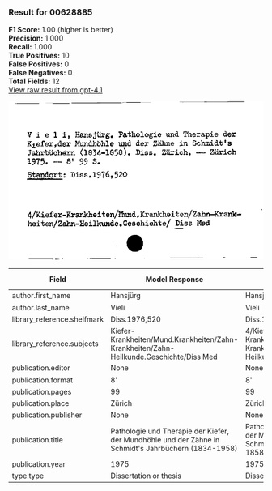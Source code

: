 ### Result for 00628885
**F1 Score:** 1.00 (higher is better)<br>**Precision:** 1.000<br>**Recall:** 1.000<br>**True Positives:** 10<br>**False Positives:** 0<br>**False Negatives:** 0<br>**Total Fields:** 12<br>[View raw result from gpt-4.1](https://github.com/RISE-UNIBAS/humanities_data_benchmark/blob/main/results/2025-09-30/T0160/request_T0160_00628885.json)

<img src="https://github.com/RISE-UNIBAS/humanities_data_benchmark/blob/main/benchmarks/zettelkatalog/images/00628885.jpg?raw=true" alt="00628885" width="600px">

| Field | Model Response | Ground Truth | Fuzzy Score | Match |
|-------|----------------|--------------|-------------|-------|
| author.first_name | Hansjürg | Hansjürg | 1.000 | ✅ |
| author.last_name | Vieli | Vieli | 1.000 | ✅ |
| library_reference.shelfmark | Diss.1976,520 | Diss.1976,520 | 1.000 | ✅ |
| library_reference.subjects | Kiefer-Krankheiten/Mund.Krankheiten/Zahn-Krankheiten/Zahn-Heilkunde.Geschichte/Diss Med | 4/Kiefer-Krankheiten/Mund.Krankheiten/Zahn-Krankheiten/Zahn-Heilkunde.Geschichte/ Diss Med | 0.983 | ✅ |
| publication.editor | None | None | 1.000 | ✅ |
| publication.format | 8' | 8' | 1.000 | ✅ |
| publication.pages | 99 | 99 | 1.000 | ✅ |
| publication.place | Zürich | Zürich | 1.000 | ✅ |
| publication.publisher | None | None | 1.000 | ✅ |
| publication.title | Pathologie und Therapie der Kiefer, der Mundhöhle und der Zähne in Schmidt's Jahrbüchern (1834-1958) | Pathologie und Therapie der Kiefer, der Mundhöhle und der Zähne in Schmidt's Jahrbüchern <1834-1858) | 0.980 | ✅ |
| publication.year | 1975 | 1975 | 1.000 | ✅ |
| type.type | Dissertation or thesis | Dissertation or thesis | 1.000 | ✅ |

